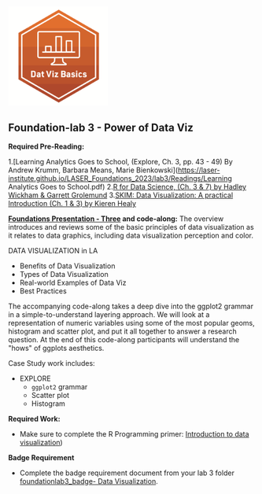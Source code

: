 <img src="img/dataviz_badge.png" width="40%"/>


## **Foundation-lab 3** - Power of Data Viz


**Required Pre-Reading:**

1.[Learning Analytics Goes to School, (Explore, Ch. 3, pp. 43 - 49) By Andrew Krumm, Barbara Means, Marie Bienkowski](https://laser-institute.github.io/LASER_Foundations_2023/lab3/Readings/Learning Analytics Goes to School.pdf)
2.[R for Data Science, (Ch. 3 & 7) by Hadley Wickham & Garrett Grolemund](https://r4ds.had.co.nz/index.html)
3.[SKIM: Data Visualization: A practical Introduction (Ch. 1 & 3) by Kieren Healy](https://socviz.co/)


**[Foundations Presentation - Three](https://laser-institute.github.io/LASER_Foundations_2023/lab3/found-lab-3-slides.html#1) and code-along:**
The overview introduces and reviews some of the basic principles of data visualization as it relates to data graphics, including data visualization perception and color.

DATA VISUALIZATION in LA

- Benefits of Data Visualization
- Types of Data Visualization 
- Real-world Examples of Data Viz 
- Best Practices

The accompanying code-along takes a deep dive into the ggplot2 grammar in a simple-to-understand layering approach. We will look at a representation of numeric variables using some of the most popular geoms, histogram and scatter plot, and put it all together to answer a research question. At the end of this code-along participants will understand the "hows" of ggplots aesthetics. 

Case Study work includes:
- EXPLORE
  + `ggplot2` grammar
  + Scatter plot
  + Histogram

**Required Work:**

-  Make sure to complete the R Programming primer: [Introduction to data visualization](https://rstudio.cloud/learn/primers/3))

**Badge Requirement**

-  Complete the badge requirement document from your lab 3 folder [foundationlab3_badge- Data Visualization]().
